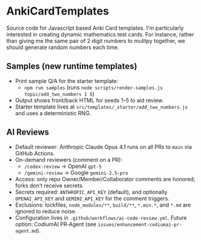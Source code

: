 # AnkiCardTemplates

Source code for Javascript based Anki Card templates. I'm particularly interested in creating dynamic mathematics test cards. For instance, rather than giving me the same pair of 2 digit numbers to mulitpy together, we should generate random numbers each time. 


## Samples (new runtime templates)
- Print sample Q/A for the starter template:
  - `npm run samples` (runs `node scripts/render-samples.js topic/add_two_numbers 1 5`)
- Output shows front/back HTML for seeds 1–5 to aid review.
- Starter template lives at `src/templates/_starter/add_two_numbers.js` and uses a deterministic RNG.

## AI Reviews

- Default reviewer: Anthropic Claude Opus 4.1 runs on all PRs to `main` via GitHub Actions.
- On-demand reviewers (comment on a PR):
  - `/codex-review` → OpenAI `gpt-5`
  - `/gemini-review` → Google `gemini-2.5-pro`
- Access: only repo Owner/Member/Collaborator comments are honored; forks don’t receive secrets.
- Secrets required: `ANTHROPIC_API_KEY` (default), and optionally `OPENAI_API_KEY` and `GEMINI_API_KEY` for the comment triggers.
- Exclusions: lockfiles, `node_modules/**`, `build/**`, `*.min.*`, and `*.md` are ignored to reduce noise.
- Configuration lives in `.github/workflows/ai-code-review.yml`. Future option: CodiumAI PR‑Agent (see `issues/enhancement-codiumai-pr-agent.md`).
